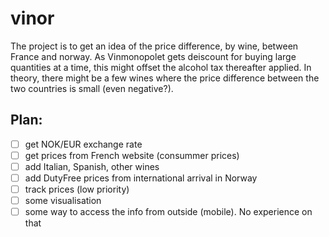 # vinor

The project is to get an idea of the price difference, by wine, between France and norway. As Vinmonopolet gets deiscount for buying large quantities at a time, this might offset the alcohol tax thereafter applied. In theory, there might be a few wines where the price difference between the two countries is small (even negative?).

## Plan:
- [ ] get NOK/EUR exchange rate
- [ ] get prices from French website (consummer prices)
- [ ] add Italian, Spanish, other wines
- [ ] add DutyFree prices from international arrival in Norway
- [ ] track prices (low priority)
- [ ] some visualisation
- [ ] some way to access the info from outside (mobile). No experience on that
